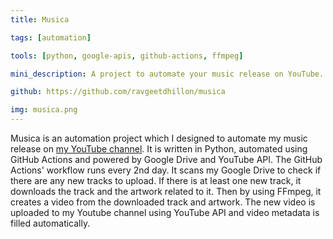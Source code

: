 ```yaml
---
title: Musica

tags: [automation]

tools: [python, google-apis, github-actions, ffmpeg]

mini_description: A project to automate your music release on YouTube.

github: https://github.com/ravgeetdhillon/musica

img: musica.png
---
```


Musica is an automation project which I designed to automate my music release on [my YouTube channel](https://youtube.com/ravdmusic). It is written in Python, automated using GitHub Actions and powered by Google Drive and YouTube API. The GitHub Actions' workflow runs every 2nd day. It scans my Google Drive to check if there are any new tracks to upload. If there is at least one new track, it downloads the track and the artwork related to it. Then by using FFmpeg, it creates a video from the downloaded track and artwork. The new video is uploaded to my Youtube channel using YouTube API and video metadata is filled automatically.
